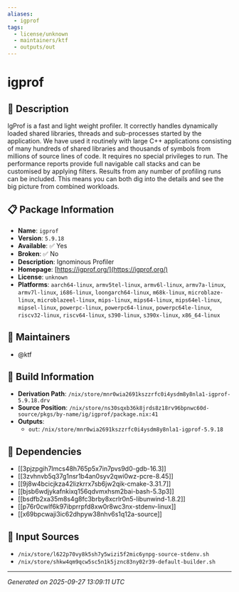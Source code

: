 ```yaml
---
aliases:
  - igprof
tags:
  - license/unknown
  - maintainers/ktf
  - outputs/out
---
```


# igprof

## 📝 Description

IgProf is a fast and light weight profiler. It correctly handles
dynamically loaded shared libraries, threads and sub-processes started by
the application.  We have used it routinely with large C++ applications
consisting of many hundreds of shared libraries and thousands of symbols
from millions of source lines of code. It requires no special privileges
to run. The performance reports provide full navigable call stacks and
can be customised by applying filters. Results from any number of
profiling runs can be included. This means you can both dig into the
details and see the big picture from combined workloads.


## 📋 Package Information

- **Name**: `igprof`
- **Version**: `5.9.18`
- **Available**: ✅ Yes
- **Broken**: ✅ No
- **Description**: Ignominous Profiler
- **Homepage**: [https://igprof.org/](https://igprof.org/)
- **License**: `unknown`
- **Platforms**: `aarch64-linux`, `armv5tel-linux`, `armv6l-linux`, `armv7a-linux`, `armv7l-linux`, `i686-linux`, `loongarch64-linux`, `m68k-linux`, `microblaze-linux`, `microblazeel-linux`, `mips-linux`, `mips64-linux`, `mips64el-linux`, `mipsel-linux`, `powerpc-linux`, `powerpc64-linux`, `powerpc64le-linux`, `riscv32-linux`, `riscv64-linux`, `s390-linux`, `s390x-linux`, `x86_64-linux`
## 👥 Maintainers

- @ktf


## 🔧 Build Information

- **Derivation Path**: `/nix/store/mnr0wia2691kszzrfc0i4ysdm8y8nla1-igprof-5.9.18.drv`
- **Source Position**: `/nix/store/ns30sqxb36k8jrds8z18rv96bpnwc60d-source/pkgs/by-name/ig/igprof/package.nix:41`
- **Outputs**:
  - `out`:  `/nix/store/mnr0wia2691kszzrfc0i4ysdm8y8nla1-igprof-5.9.18`

## 🔗 Dependencies

- [[3pjzpgih7lmcs48h765p5x7in7pvs9d0-gdb-16.3]]
- [[3zvhnvb5q37g1nsr1b4an0syv2qwi0wz-pcre-8.45]]
- [[9j8w4bcicjkza42lizkrrx7sb6jw2qik-cmake-3.31.7]]
- [[bjsb6wdjykafnkixq156qdvmxhsm2bai-bash-5.3p3]]
- [[bsdfb2xa35m8s4g8fc3brby8xcrlr0n5-libunwind-1.8.2]]
- [[p76r0cwlf6k97ibprrpfd8xw0r8wc3nx-stdenv-linux]]
- [[x69bpcwaji3ic62dhpyw38nhv6s1q12a-source]]

## 📁 Input Sources

- `/nix/store/l622p70vy8k5sh7y5wizi5f2mic6ynpg-source-stdenv.sh`
- `/nix/store/shkw4qm9qcw5sc5n1k5jznc83ny02r39-default-builder.sh`

---
*Generated on 2025-09-27 13:09:11 UTC*
